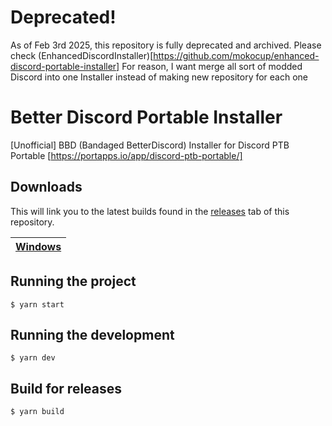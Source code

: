 # Deprecated!
As of Feb 3rd 2025, this repository is fully deprecated and archived. Please check (EnhancedDiscordInstaller)[https://github.com/mokocup/enhanced-discord-portable-installer]
For reason, I want merge all sort of modded Discord into one Installer instead of making new repository for each one

# Better Discord Portable Installer
[Unofficial] BBD (Bandaged BetterDiscord) Installer for Discord PTB Portable [https://portapps.io/app/discord-ptb-portable/]

## Downloads

This will link you to the latest builds found in the [releases](https://github.com/mokocup/BetterDiscordPortableInstaller/releases) tab of this repository.

| [Windows](https://github.com/mokocup/BetterDiscordPortableInstaller/releases/latest)  |
| ------------- |

## Running the project

    $ yarn start

## Running the development

    $ yarn dev
    
## Build for releases

    $ yarn build
